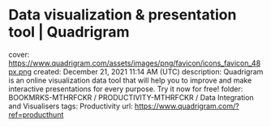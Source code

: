 # Data visualization & presentation tool | Quadrigram

cover: https://www.quadrigram.com/assets/images/png/favicon/icons_favicon_48px.png
created: December 21, 2021 11:14 AM (UTC)
description: Quadrigram is an online visualization data tool that will help you to improve and make interactive presentations for every purpose. Try it now for free!
folder: BOOKMRKS-MTHRFCKR / PRODUCTIVITY-MTHRFCKR / Data Integration and Visualisers
tags: Productivity
url: https://www.quadrigram.com/?ref=producthunt